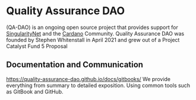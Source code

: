 # Quality Assurance DAO

(QA-DAO) is an ongoing open source project that provides support for [SingularityNet](https://singularitynet.io) and the [Cardano](https://cardano.org) Community. 
Quality Assurance DAO was founded by Stephen Whitenstall in April 2021 and grew out of a Project Catalyst Fund 5 Proposal

## Documentation and Communication
https://quality-assurance-dao.github.io/docs/gitbooks/
We provide everything from summary to detailed exposition. Using common tools such as GitBook and GitHub.


	
